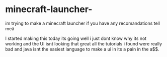 # minecraft-launcher-
im trying to make a minecraft launcher if you have any recomandations tell meä

I started making this today its going well i just dont know why its not working and the UI isnt looking that great all the tutorials i found were really bad and java isnt the easiest language to make a ui in its a pain in the a$$.
